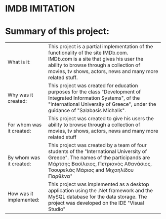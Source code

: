 # IMDB IMITATION
<h1>Summary of this project:</h1>
<table>
  <tr>
    <td>What is it:</td>
    <td>This project is a partial implementation of the functionality of the site IMDb.com.<br>
      IMDb.com is a site that gives his user the ability to browse through a collection of movies, tv shows, actors, news and many more related stuff.</td>
  </tr>
  <tr>
    <td>Why was it created:</td>
    <td>This project was created for education purposes for the class "Development of Integrated Information Systems", of the "International University of Greece", under the guidance of "Salabasis Michalis".</td>
  </tr>
  <tr>
    <td>For whom was it created:</td>
    <td>This project was created to give his users the ability to browse through a collection of movies, tv shows, actors, news and many more related stuff</td>
  </tr>
  <tr>
    <td>By whom was it created:</td>
    <td>This project was created by a team of four students of the "International University of Greece". The names of the participands are Μάρτσης Βασίλειος, Πετριανός Αθανάσιος, Τσουρελάς Μάριος and Μιχαηλίδου Παρθένα"</td>
  </tr>
  <tr>
    <td>How was it implemented:</td>
    <td>This project was implemented as a desktop application using the .Net framework and the MySQL database for the data storage. The project was developed on the IDE "Visual Studio"</td>
  </tr>
</table>
